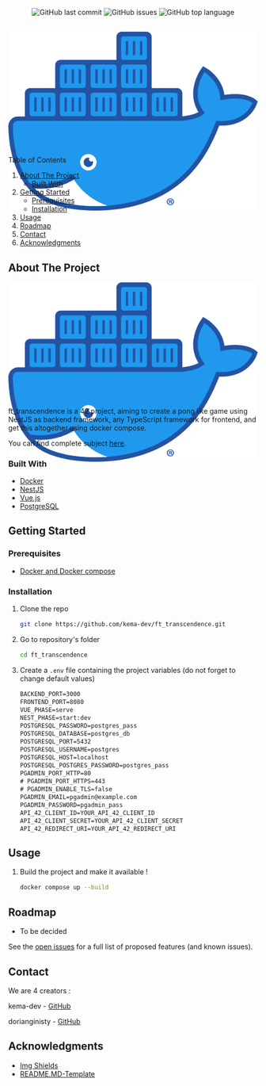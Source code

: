 <div id="top"></div>
<p align=center>
  <img alt="GitHub last commit" src="https://img.shields.io/github/last-commit/kema-dev/ft_transcendence">
  <img alt="GitHub issues" src="https://img.shields.io/github/issues/kema-dev/ft_transcendence">
  <img alt="GitHub top language" src="https://img.shields.io/github/languages/top/kema-dev/ft_transcendence">
</p>

<!-- PROJECT LOGO -->
<br />
<div align="center" style="height:200px; margin-bottom:10%">
  <a>
    <img src="assets/docker_moby.png" alt="Docker logo">
  </a>
</div>

<!-- TABLE OF CONTENTS -->
<summary>Table of Contents</summary>
<ol>
<li>
	<a href="#about-the-project">About The Project</a>
	<ul>
	<li><a href="#built-with">Built With</a></li>
	</ul>
</li>
<li>
	<a href="#getting-started">Getting Started</a>
	<ul>
	<li><a href="#prerequisites">Prerequisites</a></li>
	<li><a href="#installation">Installation</a></li>
	</ul>
</li>
<li><a href="#usage">Usage</a></li>
<li><a href="#roadmap">Roadmap</a></li>
<li><a href="#contact">Contact</a></li>
<li><a href="#acknowledgments">Acknowledgments</a></li>
</ol>
</details>

<!-- ABOUT THE PROJECT -->
## About The Project

<div align="center" style="height:200px; margin-bottom:10%">
  <a>
    <img src="assets/docker_moby.png" alt="Docker logo">
  </a>
</div>
<!-- TODO Put images from the project here -->

ft_transcendence is a 42 project, aiming to create a pong like game using NestJS as backend framework, any TypeScript framework for frontend, and get this altogether using docker compose.

You can find complete subject <a href="docs/subject">here</a>.

### Built With

* <a href="https://www.docker.com/" target="_blank" title="Docker's website">Docker</a>
* <a href="https://nestjs.com/" target="_blank" title="NestJS's website">NestJS</a>
* <a href="https://vuejs.org/" target="_blank" title="Vue.js's website">Vue.js</a>
* <a href="https://www.postgresql.org/" target="_blank" title="postgreSQL's website">PostgreSQL</a>

<!-- GETTING STARTED -->
## Getting Started

### Prerequisites

* [Docker and Docker compose](https://docs.docker.com/compose/install/)

### Installation

1. Clone the repo

   ```sh
   git clone https://github.com/kema-dev/ft_transcendence.git
   ```

2. Go to repository's folder

   ```sh
   cd ft_transcendence
   ```

3. Create a `.env` file containing the project variables (do not forget to change default values)

   ```.env
   BACKEND_PORT=3000
   FRONTEND_PORT=8080
   VUE_PHASE=serve
   NEST_PHASE=start:dev
   POSTGRESQL_PASSWORD=postgres_pass
   POSTGRESQL_DATABASE=postgres_db
   POSTGRESQL_PORT=5432
   POSTGRESQL_USERNAME=postgres
   POSTGRESQL_HOST=localhost
   POSTGRESQL_POSTGRES_PASSWORD=postgres_pass
   PGADMIN_PORT_HTTP=80
   # PGADMIN_PORT_HTTPS=443
   # PGADMIN_ENABLE_TLS=false
   PGADMIN_EMAIL=pgadmin@example.com
   PGADMIN_PASSWORD=pgadmin_pass
   API_42_CLIENT_ID=YOUR_API_42_CLIENT_ID
   API_42_CLIENT_SECRET=YOUR_API_42_CLIENT_SECRET
   API_42_REDIRECT_URI=YOUR_API_42_REDIRECT_URI
   ```

<!-- USAGE EXAMPLES -->
## Usage

1. Build the project and make it available !

   ```sh
   docker compose up --build
   ```

<!-- ROADMAP -->
## Roadmap

* To be decided

See the [open issues](https://github.com/kema-dev/ft_transcendence/issues) for a full list of proposed features (and known issues).

<!-- CONTACT -->
## Contact

We are 4 creators :

kema-dev - [GitHub](https://github.com/kema-dev)

dorianginisty - [GitHub](https://github.com/dorianginisty)

<!-- TODO Add Ocean and Thomas as creators -->

## Acknowledgments

* [Img Shields](https://shields.io)
* [README.MD-Template](https://github.com/othneildrew/Best-README-Template)
